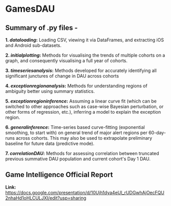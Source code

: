 # GamesDAU

## Summary of .py files - 

**1. *dataloading*:** Loading CSV, viewing it via DataFrames, and extracting iOS and Android sub-datasets.

**2. *initialplotting*:** Methods for visualising the trends of multiple cohorts on a graph, and consequently visualising a full year of cohorts.

**3. *timeseriesanalysis*:** Methods developed for accurately identifying all significant junctures of change in DAU across cohorts

**4. *exceptionregionanalysis*:** Methods for understanding regions of ambiguity better using summary statistics.

**5. *exceptionregioninference*:** Assuming a linear curve fit (which can be switched to other approaches such as case-wise Bayesian perturbation, or other forms of regression, etc.), inferring a model to explain the exception region.

**6. *generalinference*:** Time-series based curve-fitting (exponential smoothing, to start with) on general trend of major alert regions per 60-day-runs across cohorts. This may also be used to extrapolate preliminary baseline for future data (predictive mode).

**7. *correlationDAU*:** Methods for assessing correlation between truncated previous summative DAU population and current cohort's Day 1 DAU.

## Game Intelligence Official Report

**Link:** https://docs.google.com/presentation/d/10Ujh1dya4eUI_rUDGwhAjOecFQU2nhaHd1oHLCULJXI/edit?usp=sharing
